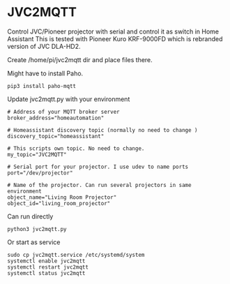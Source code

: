 # JVC2MQTT
Control JVC/Pioneer projector with serial and control it as switch in Home Assistant
This is tested with Pioneer Kuro KRF-9000FD which is rebranded version of JVC DLA-HD2. 

Create /home/pi/jvc2mqtt dir and place files there. 

Might have to install Paho. 
```
pip3 install paho-mqtt
```

Update jvc2mqtt.py with your environment
```
# Address of your MQTT broker server
broker_address="homeautomation"

# Homeassistant discovery topic (normally no need to change ) 
discovery_topic="homeassistant"

# This scripts own topic. No need to change. 
my_topic="JVC2MQTT"

# Serial port for your projector. I use udev to name ports
port="/dev/projector"

# Name of the projector. Can run several projectors in same environment
object_name="Living Room Projector"
object_id="living_room_projector"
```


Can run directly 
```
python3 jvc2mqtt.py
```
Or start as service
```
sudo cp jvc2mqtt.service /etc/systemd/system
systemctl enable jvc2mqtt
systemctl restart jvc2mqtt
systemctl status jvc2mqtt
```
